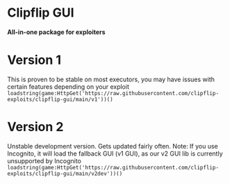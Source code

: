 # Clipflip GUI
**All-in-one package for exploiters**
# Version 1
This is proven to be stable on most executors, you may have issues with certain features depending on your exploit
``loadstring(game:HttpGet('https://raw.githubusercontent.com/clipflip-exploits/clipflip-gui/main/v1'))()``
# Version 2
Unstable development version. Gets updated fairly often.
Note: If you use Incognito, it will load the fallback GUI (v1 GUI), as our v2 GUI lib is currently unsupported by Incognito
``loadstring(game:HttpGet('https://raw.githubusercontent.com/clipflip-exploits/clipflip-gui/main/v2dev'))()``
